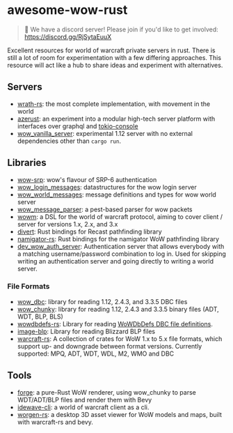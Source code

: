 # awesome-wow-rust

> 🚨 We have a discord server! Please join if you'd like to get involved: https://discord.gg/RjSytaEuuX

Excellent resources for world of warcraft private servers in rust. There is still a lot of room for experimentation with a few differing approaches.
This resource will act like a hub to share ideas and experiment with alternatives.

## Servers

- [wrath-rs](https://github.com/Victov/wrath-rs): the most complete implementation, with movement in the world 
- [azerust](https://github.com/arlyon/azerust): an experiment into a modular high-tech server platform with interfaces over graphql and [tokio-console](https://github.com/tokio-rs/console)
- [wow_vanilla_server](https://github.com/gtker/wow_vanilla_server): experimental 1.12 server with no external dependencies other than `cargo run`.

## Libraries

- [wow-srp](https://github.com/gtker/wow_srp): wow's flavour of SRP-6 authentication
- [wow_login_messages](https://github.com/gtker/wow_messages): datastructures for the wow login server
- [wow_world_messages](https://github.com/gtker/wow_messages): message definitions and types for wow world server
- [wow_message_parser](https://github.com/gtker/wow_messages/tree/main/wow_message_parser): a pest-based parser for wow packets
- [wowm](https://gtker.com/wow_messages/): a DSL for the world of warcraft protocol, aiming to cover client / server for versions 1.x, 2.x, and 3.x
- [divert](https://github.com/0xFounders/divert): Rust bindings for Recast pathfinding library
- [namigator-rs](https://github.com/gtker/namigator-rs): Rust bindings for the namigator WoW pathfinding library
- [dev_wow_auth_server](https://github.com/gtker/dev_wow_auth_server): Authentication server that allows everybody with a matching username/password combination to log in. Used for skipping writing an authentication server and going directly to writing a world server.

### File Formats

- [wow_dbc](https://github.com/gtker/wow_dbc): library for reading 1.12, 2.4.3, and 3.3.5 DBC files
- [wow_chunky](https://github.com/bigglesss/wow_chunky): library for reading 1.12, 2.4.3 and 3.3.5 binary files (ADT, WDT, BLP, BLS)
- [wowdbdefs-rs](https://github.com/gtker/wowdbdefs-rs): Library for reading [WoWDbDefs DBC file definitions](https://github.com/wowdev/WoWDBDefs).
- [image-blp](https://github.com/zloy-tulen/image-blp): Library for reading Blizzard BLP files
- [warcraft-rs](https://github.com/wowemulation-dev/warcraft-rs): A collection of crates for WoW 1.x to 5.x file formats, which support up- and downgrade between format versions. Currently supported: MPQ, ADT, WDT, WDL, M2, WMO and DBC

## Tools

- [forge](https://github.com/bigglesss/forge): a pure-Rust WoW renderer, using wow_chunky to parse WDT/ADT/BLP files and render them with Bevy
- [idewave-cli](https://github.com/idewave/idewave-cli): a world of warcraft client as a cli.
- [worgen-rs](https://github.com/nocthir/worgen-rs): a desktop 3D asset viewer for WoW models and maps, built with warcraft-rs and bevy.

